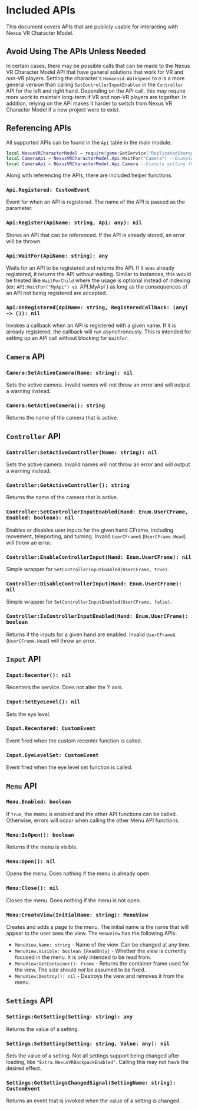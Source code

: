 # Included APIs
This document covers APIs that are publicly usable for
interacting with Nexus VR Character Model.

## Avoid Using The APIs Unless Needed
In certain cases, there may be possible calls that can
be made to the Nexus VR Character Model API that have
general solutions that work for VR and non-VR players.
Setting the character's `Humanoid.WalkSpeed` to `0` is
a more general version than calling `SetControllerInputEnabled`
in the `Controller` API for the left and right hand.
Depending on the API call, this may require more work
to maintain long-term if VR and non-VR players are together.
In addition, relying on the API makes it harder to switch
from Nexus VR Character Model if a new project were
to exist.

## Referencing APIs
All supported APIs can be found in the `Api` table
in the main module.
```lua
local NexusVRCharacterModel = require(game:GetService("ReplicatedStorage"):WaitForChild("NexusVRCharacterModel"))
local CameraApi = NexusVRCharacterModel.Api:WaitFor("Camera") --Example getting the Camera API using WaitFor.
local CameraApi = NexusVRCharacterModel.Api.Camera --Example getting the Camera API using direct indexing.
```

Along with referencing the APIs, there are included
helper functions.

### `Api.Registered: CustomEvent`
Event for when an API is registered. The name of the API
is passed as the parameter.

### `Api:Register(ApiName: string, Api: any): nil`
Stores an API that can be referenced. If the API is
already stored, an error will be thrown.

### `Api:WaitFor(ApiName: string): any`
Waits for an API to be registered and returns the API.
If it was already registered, it returns the API
without waiting. Similar to instances, this would
be treated like `WaitForChild` where the usage is
optional instead of indexing (ex: `API:WaitFor("MyApi")
vs `API.MyApi`) as long as the consequences of an API not
being registered are accepted.

### `Api:OnRegistered(ApiName: string, RegisteredCallback: (any) -> ()): nil`
Invokes a callback when an API is registered with a given
name. If it is already registered, the callback will run
asynchronously. This is intended for setting up an API
call without blocking for `WaitFor`.

## `Camera` API
### `Camera:SetActiveCamera(Name: string): nil`
Sets the active camera. Invalid names will not throw an
error and will output a warning instead.

### `Camera:GetActiveCamera(): string`
Returns the name of the camera that is active.

## `Controller` API
### `Controller:SetActiveController(Name: string): nil`
Sets the active camera. Invalid names will not throw an
error and will output a warning instead.

### `Controller:GetActiveController(): string`
Returns the name of the camera that is active.

### `Controller:SetControllerInputEnabled(Hand: Enum.UserCFrame, Enabled: boolean): nil`
Enables or disables user inputs for the given hand
CFrame, including movement, teleporting, and turning.
Invalid `UserCFrame`s (`UserCFrame.Head`) will throw
an error.

### `Controller:EnableControllerInput(Hand: Enum.UserCFrame): nil`
Simple wrapper for `SetControllerInputEnabled(UserCFrame, true)`.

### `Controller:DisableControllerInput(Hand: Enum.UserCFrame): nil`
Simple wrapper for `SetControllerInputEnabled(UserCFrame, false)`.

### `Controller:IsControllerInputEnabled(Hand: Enum.UserCFrame): boolean`
Returns if the inputs for a given hand are enabled.
Invalid `UserCFrame`s (`UserCFrame.Head`) will throw
an error.

## `Input` API
### `Input:Recenter(): nil`
Recenters the service. Does not alter the Y axis.

### `Input:SetEyeLevel(): nil`
Sets the eye level.

### `Input.Recentered: CustomEvent`
Event fired when the custom recenter function is called.

### `Input.EyeLevelSet: CustomEvent`
Event fired when the eye level set function is called.

## `Menu` API
### `Menu.Enabled: boolean`
If `true`, the menu is enabled and the other API functions
can be called. Otherwise, errors will occur when calling the
other Menu API functions.

### `Menu:IsOpen(): boolean`
Returns if the menu is visible.

### `Menu:Open(): nil`
Opens the menu. Does nothing if the menu is already open.

### `Menu:Close(): nil`
Closes the menu. Does nothing if the menu is not open.

### `Menu:CreateView(InitialName: string): MenuView`
Creates and adds a page to the menu. The initial name is
the name that will appear to the user sees the view.
The `MenuView` has the following APIs:
- `MenuView.Name: string` - Name of the view. Can be
  changed at any time.
- `MenuView.Visible: boolean [ReadOnly]` - Whether the
  view is currently focused in the menu. It is only
  intended to be read from.
- `MenuView:GetContainer(): Frame` - Returns the container
  frame used for the view. The size should *not* be assumed
  to be fixed.
- `MenuView:Destroy(): nil` - Destroys the view and removes
  it from the menu.

## `Settings` API
### `Settings:GetSetting(Setting: string): any`
Returns the value of a setting.

### `Settings:SetSetting(Setting: string, Value: any): nil`
Sets the value of a setting. Not all settings support
being changed after loading, like `"Extra.NexusVRBackpackEnabled"`.
Calling this may not have the desired effect.

### `Settings:GetSettingsChangedSignal(SettingName: string): CustomEvent`
Returns an event that is invoked when the value of a
setting is changed.